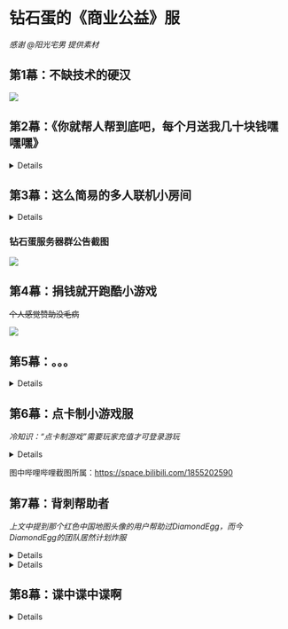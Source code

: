 # 钻石蛋的《商业公益》服

*感谢 @阳光宅男 提供素材*

## 第1幕：不缺技术的硬汉

![](/others/article/钻石蛋/1.jpg)

## 第2幕：《你就帮人帮到底吧，每个月送我几十块钱嘿嘿嘿》

<details>

![](/others/article/钻石蛋/2.jpg)

</details>

## 第3幕：这么简易的多人联机小房间

<details>

![](/others/article/钻石蛋/3.jpg)

</details>

### 钻石蛋服务器群公告截图

![](/others/article/钻石蛋/3-2.jpg)

## 第4幕：捐钱就开跑酷小游戏

~~个人感觉赞助没毛病~~

![](/others/article/钻石蛋/3-1.jpg)

## 第5幕：。。。

<details>

![](/others/article/钻石蛋/4.jpg)

![](/others/article/钻石蛋/4-私信截图大图.jpg)

</details>

## 第6幕：点卡制小游戏服

*冷知识：“点卡制游戏”需要玩家充值才可登录游玩*

<details>

![](/others/article/钻石蛋/4-1.jpg)

</details>

图中哔哩哔哩截图所属：https://space.bilibili.com/1855202590

## 第7幕：背刺帮助者

*上文中提到那个红色中国地图头像的用户帮助过DiamondEgg，而今DiamondEgg的团队居然计划炸服*

<details>

![](/others/article/钻石蛋/4-2.jpg)

</details>

<details>

![](/others/article/钻石蛋/4-3.jpg)
![](/others/article/钻石蛋/4-3-3.jpg)

</details>

## 第8幕：谍中谍中谍啊

<details>

![](/others/article/钻石蛋/4-4.jpg)

</details>
